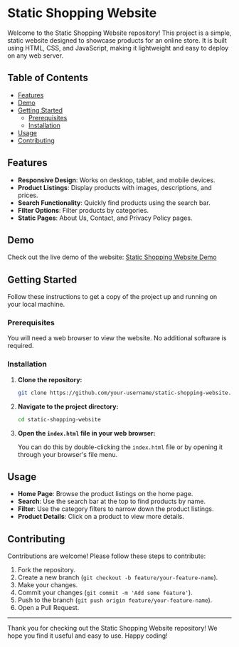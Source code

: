 # Static Shopping Website

Welcome to the Static Shopping Website repository! This project is a simple, static website designed to showcase products for an online store. It is built using HTML, CSS, and JavaScript, making it lightweight and easy to deploy on any web server.

## Table of Contents

- [Features](#features)
- [Demo](#demo)
- [Getting Started](#getting-started)
  - [Prerequisites](#prerequisites)
  - [Installation](#installation)
- [Usage](#usage)
- [Contributing](#contributing)


## Features

- **Responsive Design**: Works on desktop, tablet, and mobile devices.
- **Product Listings**: Display products with images, descriptions, and prices.
- **Search Functionality**: Quickly find products using the search bar.
- **Filter Options**: Filter products by categories.
- **Static Pages**: About Us, Contact, and Privacy Policy pages.

## Demo

Check out the live demo of the website: [Static Shopping Website Demo](http://example.com)

## Getting Started

Follow these instructions to get a copy of the project up and running on your local machine.

### Prerequisites

You will need a web browser to view the website. No additional software is required.

### Installation

1. **Clone the repository:**

    ```bash
    git clone https://github.com/your-username/static-shopping-website.git
    ```

2. **Navigate to the project directory:**

    ```bash
    cd static-shopping-website
    ```

3. **Open the `index.html` file in your web browser:**

    You can do this by double-clicking the `index.html` file or by opening it through your browser's file menu.

## Usage

- **Home Page**: Browse the product listings on the home page.
- **Search**: Use the search bar at the top to find products by name.
- **Filter**: Use the category filters to narrow down the product listings.
- **Product Details**: Click on a product to view more details.

## Contributing

Contributions are welcome! Please follow these steps to contribute:

1. Fork the repository.
2. Create a new branch (`git checkout -b feature/your-feature-name`).
3. Make your changes.
4. Commit your changes (`git commit -m 'Add some feature'`).
5. Push to the branch (`git push origin feature/your-feature-name`).
6. Open a Pull Request.


---

Thank you for checking out the Static Shopping Website repository! We hope you find it useful and easy to use. Happy coding!
